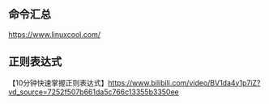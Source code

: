 ## 命令汇总

https://www.linuxcool.com/

## 正则表达式
【10分钟快速掌握正则表达式】https://www.bilibili.com/video/BV1da4y1p7iZ?vd_source=7252f507b661da5c766c13355b3350ee

